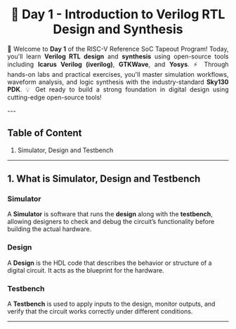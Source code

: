 <div align="center">
  <h1>🚀 Day 1 - Introduction to Verilog RTL Design and Synthesis</h1></div>
  <div align="justify">
  <p>🎯 Welcome to <strong>Day 1</strong> of the RISC-V Reference SoC Tapeout Program! Today, you'll learn <strong>Verilog RTL design</strong> and <strong>synthesis</strong> using open-source tools including <strong>Icarus Verilog (iverilog)</strong>, <strong>GTKWave</strong>, and <strong>Yosys</strong>. ⚡ Through hands-on labs and practical exercises, you'll master simulation workflows, waveform analysis, and logic synthesis with the industry-standard <strong>Sky130 PDK</strong>. 💡 Get ready to build a strong foundation in digital design using cutting-edge open-source tools!</p>
</div>
---

## Table of Content
1. Simulator, Design and Testbench

---

## 1. What is Simulator, Design and Testbench
### Simulator
A **Simulator** is software that runs the <b>design</b> along with the <b>testbench</b>, allowing designers to check and debug the circuit’s functionality before building the actual hardware.

### Design
A **Design** is the HDL code that describes the behavior or structure of a digital circuit. It acts as the blueprint for the hardware.

### Testbench
A **Testbench** is used to apply inputs to the design, monitor outputs, and verify that the circuit works correctly under different conditions.

---
